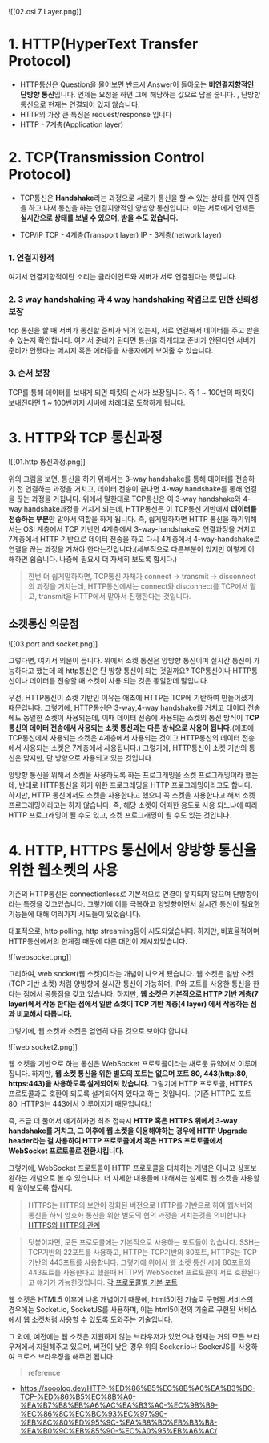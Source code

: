 
![[02.osi 7 Layer.png]]
# 1. HTTP(HyperText Transfer Protocol)

* HTTP통신은 Question을 물어보면 반드시 Answer이 돌아오는 **비연결지향적인 단방향 통신**입니다. 언제든 요청을 하면 그에 해당하는 값으로 답을 줍니다. , 단방향 통신으로 현재는 연결되어 있지 않습니다.
* HTTP의 가장 큰 특징은 request/response 입니다 
* HTTP - 7계층(Application layer)

# 2. TCP(Transmission Control Protocol)

* TCP통신은 **Handshake**라는 과정으로 서로가 통신을 할 수 있는 상태를 먼저 인증을 하고 나서 통신을 하는 연결지향적인 양방향 통신입니다. 이는 서로에게 언제든 **실시간으로 상태를 보낼 수 있으며, 받을 수도 있습니다.** 

* TCP/IP 
	TCP - 4계층(Transport layer)
	IP    - 3계층(network layer)

### 1. 연결지향적
여기서 연결지향적이란 소리는 클라이언트와 서버가 서로 연결된다는 뜻입니다.
### 2. 3 way handshaking 과 4 way handshaking 작업으로 인한 신뢰성 보장
tcp 통신을 할 때 서버가 통신할 준비가 되어 있는지, 서로 연결해서 데이터를 주고 받을 수 있는지 확인합니다.
여기서 준비가 된다면 통신을 하게되고 준비가 안된다면 서버가 준비가 안됐다는 메시지 혹은 에러등을 사용자에게 보여줄 수 있습니다.
### 3. 순서 보장
TCP를 통해 데이터를 보내게 되면 패킷의 순서가 보장됩니다. 즉 1 ~ 100번의 패킷이 보내진다면 1 ~ 100번까지 서버에 차례대로 도착하게 됩니다.


# 3. HTTP와 TCP 통신과정
![[01.http 통신과정.png]]

위의 그림을 보면, 통신을 하기 위해서는 3-way handshake를 통해 데이터를 전송하기 전 연결하는 과정을 거치고, 데이터 전송이 끝나면 4-way handshake를 통해 연결을 끊는 과정을 거칩니다. 
위에서 말한대로 TCP통신은 이 3-way handshake와 4-way handshake과정을 거치게 되는데, HTTP통신은 이 TCP통신 기반에서 **데이터를 전송하는 부분**만 맡아서 역할을 하게 됩니다.
즉, 쉽게말하자면 HTTP 통신을 하기위해서는 OSI 계층에서 TCP 기반인 4계층에서 3-way-handshake로 연결과정을 거치고 7계층에서 HTTP 기반으로 데이터 전송을 하고 다시 4계층에서 4-way-handshake로 연결을 끊는 과정을 거쳐야 한다는것입니다.(세부적으로 다른부분이 있지만 이렇게 이해하면 쉽습니다. 나중에 필요시 더 자세히 보도록 합시다.)

>한번 더 쉽게말하자면, TCP통신 자체가 connect -> transmit -> disconnect 의 과정을 거치는데, HTTP통신에서는 connect와 disconnect를 TCP에서 맡고, transmit을 HTTP에서 맡아서 진행한다는 것입니다.


## 소켓통신 의문점 


![[03.port and socket.png]]

그렇다면, 여기서 의문이 듭니다. 위에서 소켓 통신은 양방향 통신이며 실시간 통신이 가능하다고 했는데 왜 http통신은 단 방향 통신이 되는 것일까요? TCP통신이나 HTTP통신이나 데이터를 전송할 때 소켓이 사용 되는 것은 동일한데 말입니다.

우선, HTTP통신이 소켓 기반인 이유는 애초에 HTTP는 TCP에 기반하여 만들어졌기 때문입니다. 그렇기에, HTTP통신은 3-way,4-way handshake를 거치고 데이터 전송에도 동일한 소켓이 사용되는데, 이때 데이터 전송에 사용되는 소켓의 통신 방식이 **TCP통신의 데이터 전송에서 사용되는 소켓 통신과는 다른 방식으로 사용이 됩니다.**(애초에 TCP통신에서 사용되는 소켓은 4계층에서 사용되는 것이고 HTTP통신의 데이터 전송에서 사용되는 소켓은 7계층에서 사용됩니다.) 그렇기에, HTTP통신이 소켓 기반의 통신은 맞지만, 단 방향으로 사용되고 있는 것입니다.

양방향 통신을 위해서 소켓을 사용하도록 하는 프로그래밍을 소켓 프로그래밍이라 했는데, 반대로 HTTP통신을 하기 위한 프로그래밍을 HTTP 프로그래밍이라고도 합니다. 하지만, HTTP 통신에서도 소켓을 사용한다고 했으니 꼭 소켓을 사용한다고 해서 소켓 프로그래밍이라고는 하지 않습니다. 즉, 해당 소켓이 어떠한 용도로 사용 되느냐에 따라 HTTP 프로그래밍이 될 수도 있고, 소켓 프로그래밍이 될 수도 있는 것입니다.



# 4. HTTP, HTTPS 통신에서 양방향 통신을 위한 웹소켓의 사용

기존의 HTTP통신은 connectionless로 기본적으로 연결이 유지되지 않으며 단방향이라는 특징을 갖고있습니다. 그렇기에 이를 극복하고 양방향이면서 실시간 통신이 필요한 기능들에 대해 여러가지 시도들이 있었습니다.

대표적으로, http polling, http streaming등이 시도되었습니다. 하지만, 비효율적이며 HTTP통신에서의 한계점 때문에 다른 대안이 제시되었습니다.



![[websocket.png]]

그리하여, web socket(웹 소켓)이라는 개념이 나오게 됐습니다. 웹 소켓은 일반 소켓(TCP 기반 소켓) 처럼 양방향에 실시간 통신이 가능하며, IP와 포트를 사용한 통신을 한다는 점에서 공통점을 갖고 있습니다. 하지만, **웹 소켓은 기본적으로 HTTP 기반 계층(7 layer)에서 작동 한다는 점에서 일반 소켓이 TCP 기반 계층(4 layer) 에서 작동하는 점과 비교해서 다릅니다.**

그렇기에, 웹 소켓과 소켓은 엄연히 다른 것으로 보아야 합니다.

![[web socket2.png]]

웹 소켓을 기반으로 하는 통신은 WebSocket 프로토콜이라는 새로운 규약에서 이루어집니다. 하지만, **웹 소켓 통신을 위한 별도의 포트는 없으며 포트 80, 443(http:80, https:443)을 사용하도록 설계되어져 있습니다.** 그렇기에 HTTP 프로토콜, HTTPS 프로토콜과도 호환이 되도록 설계되어져 있다고 하는 것입니다.. (기존 HTTP도 포트80, HTTPS는 443에서 이루어지기 때문입니다.)

즉, 조금 더 풀어서 얘기하자면 최초 접속시 **HTTP 혹은 HTTPS 위에서 3-way handshake를 거치고, 그 이후에 웹 소켓을 이용해야하는 경우에 HTTP Upgrade header라는 걸 사용하여 HTTP 프로토콜에서 혹은 HTTPS 프로토콜에서 WebSocket 프로토콜로 전환시킵니다.**

그렇기에, WebSocket 프로토콜이 HTTP 프로토콜을 대체하는 개념은 아니고 상호보완하는 개념으로 볼 수 있습니다. 더 자세한 내용들에 대해서는 실제로 웹 소켓을 사용할 때 알아보도록 합시다.

> HTTPS는 HTTP의 보안이 강화된 버전으로 HTTP를 기반으로 하여 웹서버와 통신을 하되 암호화 통신을 위한 별도의 협의 과정을 거치는것을 의미합니다.
> [HTTPS와 HTTP의 관계](https://aws-hyoh.tistory.com/entry/HTTPS-%ED%86%B5%EC%8B%A0%EA%B3%BC%EC%A0%95-%EC%89%BD%EA%B2%8C-%EC%9D%B4%ED%95%B4%ED%95%98%EA%B8%B0%EC%9A%B0%EB%A6%AC%EB%8A%94-%EA%B5%AC%EA%B8%80%EC%97%90-%EC%96%B4%EB%96%BB%EA%B2%8C-%EB%93%A4%EC%96%B4%EA%B0%80%EB%8A%94%EA%B0%80)


> 덧붙이자면, 모든 프로토콜에는 기본적으로 사용하는 포트들이 있습니다. SSH는 TCP기반의 22포트를 사용하고, HTTP는 TCP기반의 80포트, HTTPS는 TCP기반의 443포트를 사용합니다. 그렇기에 위에서 웹 소켓 통신 시에 80포트와 443포트를 사용한다고 했을때 HTTP와 WebSocket 프로토콜이 서로 호환된다고 얘기가 가능한것입니다.
> [각 프로토콜별 기본 포트](https://iamfreeman.tistory.com/entry/%ED%94%84%EB%A1%9C%ED%86%A0%EC%BD%9C-%EA%B8%B0%EB%B3%B8-%ED%8F%AC%ED%8A%B8-%EB%AA%A9%EB%A1%9D-Common-TCPIP-Protocols-and-Ports)


웹 소켓은 HTML5 이후에 나온 개념이기 때문에, html5이전 기술로 구현된 서비스의 경우에는 Socket.io, SocketJS를 사용하며, 이는 html5이전의 기술로 구현된 서비스에서 웹 소켓처럼 사용할 수 있도록 도와주는 기술입니다.

그 외에, 예전에는 웹 소켓은 지원하지 않는 브라우저가 있었으나 현재는 거의 모든 브라우저에서 지원해주고 있으며, 버전이 낮은 경우 위의 Socker.io나 SockerJS를 사용하여 크로스 브라우징을 해주면 됩니다.




> reference  
* https://sooolog.dev/HTTP-%ED%86%B5%EC%8B%A0%EA%B3%BC-TCP-%ED%86%B5%EC%8B%A0-%EA%B7%B8%EB%A6%AC%EA%B3%A0-%EC%9B%B9-%EC%86%8C%EC%BC%93%EC%97%90-%EB%8C%80%ED%95%9C-%EA%B8%B0%EB%B3%B8-%EA%B0%9C%EB%85%90-%EC%A0%95%EB%A6%AC/